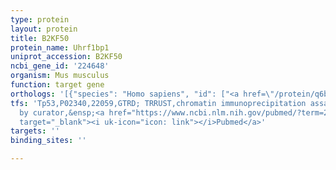 ```yaml
---
type: protein
layout: protein
title: B2KF50
protein_name: Uhrf1bp1
uniprot_accession: B2KF50
ncbi_gene_id: '224648'
organism: Mus musculus
function: target gene
orthologs: '[{"species": "Homo sapiens", "id": ["<a href=\"/protein/q6bds2\">Q6BDS2</a>"]}, {"species": "Rattus norvegicus", "id": ["D3ZMR2"]}]'
tfs: 'Tp53,P02340,22059,GTRD; TRRUST,chromatin immunoprecipitation assay; inferred
  by curator,&ensp;<a href="https://www.ncbi.nlm.nih.gov/pubmed/?term=29087512%5Buid%5D+OR+27924024%5Buid%5D+OR+18220474%5Buid%5D"
  target="_blank"><i uk-icon="icon: link"></i>Pubmed</a>'
targets: ''
binding_sites: ''

---
```

